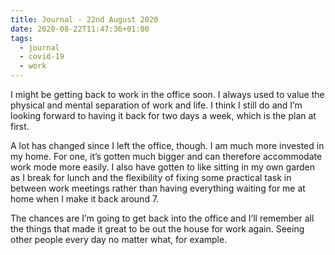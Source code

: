 ```yaml
---
title: Journal - 22nd August 2020
date: 2020-08-22T11:47:36+01:00
tags:
  - journal
  - covid-19
  - work
---
```


I might be getting back to work in the office soon. I always used to value the physical and mental separation of work and life. I think I still do and I’m looking forward to having it back for two days a week, which is the plan at first. 

A lot has changed since I left the office, though. I am much more invested in my home. For one, it’s gotten much bigger and can therefore accommodate work mode more easily. I also have gotten to like sitting in my own garden as I break for lunch and the flexibility of fixing some practical task in between work meetings rather than having everything waiting for me at home when I make it back around 7.

The chances are I’m going to get back into the office and I’ll remember all the things that made it great to be out the house for work again. Seeing other people every day no matter what, for example.
